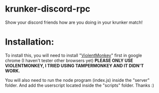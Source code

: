 # krunker-discord-rpc
Show your discord friends how are you doing in your krunker match!

# Installation:
To install this, you will need to install "[ViolentMonkey](https://chrome.google.com/webstore/detail/violentmonkey/jinjaccalgkegednnccohejagnlnfdag)" first in google chrome (I haven't tester other browsers yet)
**PLEASE ONLY USE VIOLENTMONKEY, I TRIED USING TAMPERMONKEY AND IT DIDN'T WORK.**

You will also need to run the node program (index.js) inside the "server" folder. And add the userscript located inside the "scripts" folder. Thanks :)
